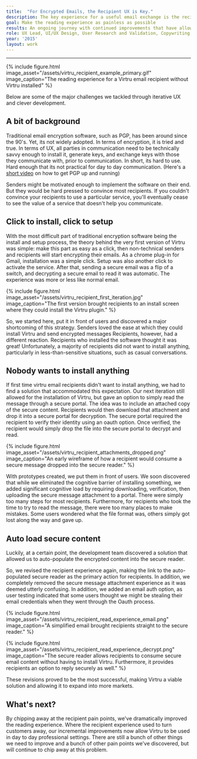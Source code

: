 ```yaml
---
title:  "For Encrypted Emails, the Recipient UX is Key."
description: The key experience for a useful email exchange is the recipient experience. Even "simple" barries can discourage a recipient from continuing forward. Once that happens, they would eventually encourage senders to stop using Virtru. 
goal: Make the reading experience as painless as possible 
results: An ongoing journey with continued improvements that have allowed more and more organizations to use Virtru in more practical situations. 
role: UX Lead, UI/UX Design, User Research and Validation, Copywriting, Illustrator
year: '2015'
layout: work
---
```

---

{% include figure.html image_asset="/assets/virtru_recipient_example_primary.gif" image_caption="The reading experience for a Virtru email recipient without Virtru installed" %}

Below are some of the major challenges we tackled through iterative UX and clever development.

## A bit of background

Traditional email encryption software, such as PGP, has been around since the 90's. Yet, its not widely adopted. In terms of encryption, it is tried and true. In terms of UX, all parties in communication need to be technically savvy enough to install it, generate keys, and exchange keys with those they communicate with, prior to communication. In short, its hard to use. Hard enough that its not practical for day to day communication. (Here's a [short video](https://youtu.be/irYluSTChIY) on how to get PGP up and running)

Senders might be motivated enough to implement the software on their end. But they would be hard pressed to convince most recipients. If you couldn't convince your recipients to use a particular service, you'll eventually cease to see the value of a service that doesn't help you communicate.

## Click to install, click to setup

With the most difficult part of traditional encryption software being the install and setup process, the theory behind the very first version of Virtru was simple: make this part as easy as a click, then non-technical senders and recipients will start encrypting their emails. As a chrome plug-in for Gmail, installation was a simple click. Setup was also another click to activate the service. After that, sending a secure email was a flip of a switch, and decrypting a secure email to read it was automatic. The experience was more or less like normal email.

{% include figure.html image_asset="/assets/virtru_recipient_first_iteration.jpg" image_caption="The first version brought recipients to an install screen where they could install the Virtru plugin." %}

So, we started here, put it in front of users and discovered a major shortcoming of this strategy. Senders loved the ease at which they could install Virtru and send encrypted messages Recipients, however, had a different reaction. Recipients who installed the software thought it was great! Unfortunately, a majority of recipients did not want to install anything, particularly in less-than-sensitive situations, such as casual conversations.

## Nobody wants to install anything

If first time virtru email recipients didn't want to install anything, we had to find a solution that accommodated this expectation. Our next iteration still allowed for the installation of Virtru, but gave an option to simply read the message through a secure portal. The idea was to include an attached copy of the secure content. Recipients would then download that attachment and drop it into a secure portal for decryption. The secure portal required the recipient to verify their identity using an oauth option. Once verified, the recipient would simply drop the file into the secure portal to decrypt and read.

{% include figure.html image_asset="/assets/virtru_recipient_attachments_dropped.png" image_caption="An early wireframe of how a recipient would consume a secure message dropped into the secure reader." %}

With prototypes created, we put them in front of users. We soon discovered that while we eliminated the cognitive barrier of installing something, we added significant cognitive load by requiring downloading, verification, then uploading the secure message attachment to a portal. There were simply too many steps for most recipients. Furthermore, for recipients who took the time to try to read the message, there were too many places to make mistakes. Some users wondered what the file format was, others simply got lost along the way and gave up.

## Auto load secure content

Luckily, at a certain point, the development team discovered a solution that allowed us to auto-populate the encrypted content into the secure reader. 

So, we revised the recipient experience again, making the link to the auto-populated secure reader as the primary action for recipients. In addition, we completely removed the secure message attachment experience as it was deemed utterly confusing. In addition, we added an email auth option, as user testing indicated that some users thought we might be stealing their email credentials when they went through the Oauth process. 

{% include figure.html image_asset="/assets/virtru_recipient_read_experience_email.png" image_caption="A simplified email brought recipients straight to the secure reader." %}

{% include figure.html image_asset="/assets/virtru_recipient_read_experience_decrypt.png" image_caption="The secure reader allows recipients to consume secure email content without having to install Virtru. Furthermore, it provides recipients an option to reply securely as well." %}

These revisions proved to be the most successful, making Virtru a viable solution and allowing it to expand into more markets.  

## What's next?

By chipping away at the recipient pain points, we've dramatically improved the reading experience. Where the recipient experience used to turn customers away, our incremental improvements now allow Virtru to be used in day to day professional settings. There are still a bunch of other things we need to improve and a bunch of other pain points we've discovered, but will continue to chip away at this problem. 